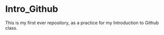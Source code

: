 # Intro_Github
This is my first ever repository, as a practice for my Introduction to Github class.
